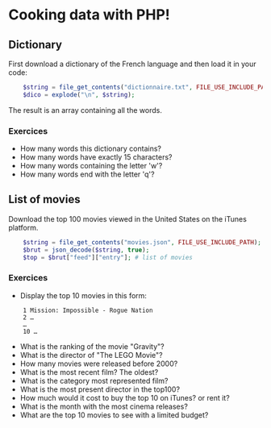 # Cooking data with PHP!

## Dictionary

First download a dictionary of the French language and then load it in your code:

```php
    $string = file_get_contents("dictionnaire.txt", FILE_USE_INCLUDE_PATH);
    $dico = explode("\n", $string);
```

The result is an array containing all the words.

### Exercices

* How many words this dictionary contains?
* How many words have exactly 15 characters?
* How many words containing the letter 'w'?
* How many words end with the letter 'q'?


## List of movies

Download the top 100 movies viewed in the United States on the iTunes platform.

```php
    $string = file_get_contents("movies.json", FILE_USE_INCLUDE_PATH);
    $brut = json_decode($string, true);
    $top = $brut["feed"]["entry"]; # list of movies
```

### Exercices

* Display the top 10 movies in this form:

```
    1 Mission: Impossible - Rogue Nation
    2 …
    …
    10 …
```

* What is the ranking of the movie "Gravity"?
* What is the director of "The LEGO Movie"?
* How many movies were released before 2000?
* What is the most recent film? The oldest?
* What is the category most represented film?
* What is the most present director in the top100?
* How much would it cost to buy the top 10 on iTunes? or rent it?
* What is the month with the most cinema releases?
* What are the top 10 movies to see with a limited budget?
